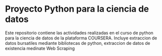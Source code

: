 # Proyecto Python para la ciencia de datos
Este repositorio contiene las actividades realizadas en el curso de python para la ciencia de datos de la plataforma COURSERA.
Incluye extraccion de datos bursatiles mediante bibliotecas de python, extraccion de datos de existencia medinate Web Scraping
